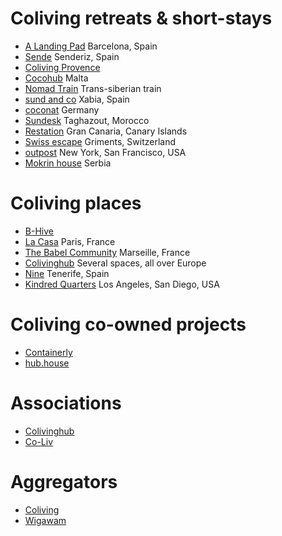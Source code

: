 
# Coliving retreats & short-stays
+ [A Landing Pad](alandingpad.com) Barcelona, Spain
+ [Sende](sende.co) Senderiz, Spain
+ [Coliving Provence](colivingprovence.io/) 
+ [Cocohub](cocohub.io) Malta
+ [Nomad Train](nomadtrain.co) Trans-siberian train
+ [sund and co](sun-and-co.com) Xabia, Spain
+ [coconat](coconat-space.com) Germany
+ [Sundesk](sun-desk.com) Taghazout, Morocco
+ [Restation](restation.co) Gran Canaria, Canary Islands
+ [Swiss escape](swissescape.co) Griments, Switzerland
+ [outpost](outpost-club.com) New York, San Francisco, USA
+ [Mokrin house](mokrinhouse.com) Serbia

# Coliving places
+ [B-Hive](b-hiveliving.com)
+ [La Casa](lacasa.io) Paris, France
+ [The Babel Community](thebabelcommunity.com/) Marseille, France
+ [Colivinghub](coliving.eu) Several spaces, all over Europe
+ [Nine](ninecoliving.com) Tenerife, Spain
+ [Kindred Quarters](kindredquarters.com) Los Angeles, San Diego, USA

# Coliving co-owned projects
+ [Containerly](containerly.com) 
+ [hub.house](hub.house)

# Associations
+ [Colivinghub](colivinghub.co)
+ [Co-Liv](co-liv.org)

# Aggregators
+ [Coliving](coliving.com)
+ [Wigawam](https://www.wigawam.com/)
